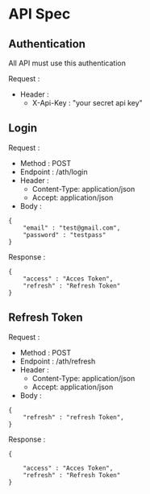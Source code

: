 # API Spec
## Authentication
All API must use this authentication

Request :

- Header :
  - X-Api-Key : "your secret api key"
## Login

Request :

- Method : POST
- Endpoint : /ath/login
- Header :
  - Content-Type: application/json
  - Accept: application/json
- Body :
```login
{
    "email" : "test@gmail.com",
    "password" : "testpass"
}
```
Response :
```login_response
{
    "access" : "Acces Token",
    "refresh" : "Refresh Token"
}
```

## Refresh Token

Request :

- Method : POST
- Endpoint : /ath/refresh
- Header :
  - Content-Type: application/json
  - Accept: application/json
- Body :
```refresh
{
    "refresh" : "refresh Token",
}
```
Response :
```login_response
{

    "access" : "Acces Token",
    "refresh" : "Refresh Token"
}
```
